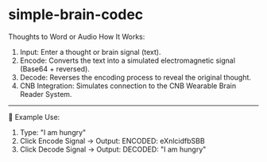 # simple-brain-codec
Thoughts to Word or Audio 
How It Works:

1. Input: Enter a thought or brain signal (text).
2. Encode: Converts the text into a simulated electromagnetic signal (Base64 + reversed).
3. Decode: Reverses the encoding process to reveal the original thought.
4. CNB Integration: Simulates connection to the CNB Wearable Brain Reader System.

---

🧪 Example Use:

1. Type: "I am hungry"
2. Click Encode Signal → Output: ENCODED: eXnlcidfbSBB
3. Click Decode Signal → Output: DECODED: "I am hungry"
